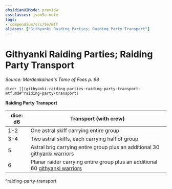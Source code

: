 ```yaml
---
obsidianUIMode: preview
cssclasses: json5e-note
tags:
- compendium/src/5e/mtf
aliases: ["Githyanki Raiding Parties; Raiding Party Transport"]
---
```

# Githyanki Raiding Parties; Raiding Party Transport
*Source: Mordenkainen's Tome of Foes p. 98* 

`dice: [](githyanki-raiding-parties-raiding-party-transport-mtf.md#^raiding-party-transport)`

**Raiding Party Transport**

| dice: d6 | Transport (with crew) |
|----------|-----------------------|
| 1-2 | One astral skiff carrying entire group |
| 3-4 | Two astral skiffs, each carrying half of group |
| 5 | Astral brig carrying entire group plus an additional 30 [githyanki warriors](compendium/bestiary/humanoid/githyanki-warrior.md) |
| 6 | Planar raider carrying entire group plus an additional 60 [githyanki warriors](compendium/bestiary/humanoid/githyanki-warrior.md) |
^raiding-party-transport